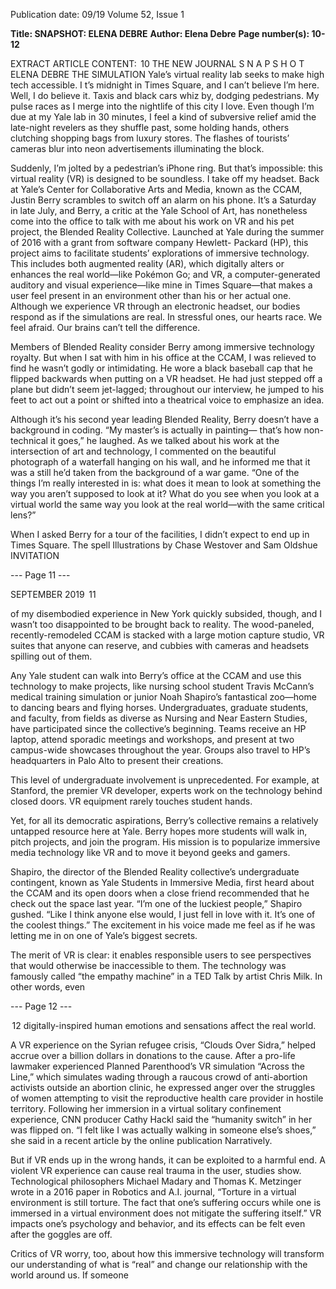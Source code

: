 Publication date: 09/19
Volume 52, Issue 1

**Title: SNAPSHOT: ELENA DEBRE**
**Author: Elena Debre**
**Page number(s): 10-12**

EXTRACT ARTICLE CONTENT:
 10
THE  NEW  JOURNAL
S N A P S H O T
ELENA DEBRE
THE SIMULATION
Yale’s virtual reality lab seeks to make high 
tech accessible. 
I
t’s midnight in Times Square, and I can’t 
believe I’m here. Well, I do believe it. Taxis 
and black cars whiz by, dodging pedestrians. 
My pulse races as I merge into the nightlife of this 
city I love. Even though I’m due at my Yale lab in 
30 minutes, I feel a kind of subversive relief amid 
the late-night revelers as they shuffle past, some 
holding hands, others clutching shopping bags 
from luxury stores. The flashes of tourists’ cameras 
blur into neon advertisements illuminating the 
block. 

Suddenly, I’m jolted by a pedestrian’s iPhone 
ring. But that’s impossible: this virtual reality (VR) 
is designed to be soundless. I take off my headset. 
Back at Yale’s Center for Collaborative Arts 
and Media, known as the CCAM, Justin Berry 
scrambles to switch off an alarm on his phone. 
It’s a Saturday in late July, and Berry, a critic at 
the Yale School of Art, has nonetheless come into 
the office to talk with me about his work on VR and 
his pet project, the Blended Reality Collective. 
Launched at Yale during the summer of 2016 
with a grant from software company Hewlett-
Packard (HP), this project aims to facilitate 
students’ explorations of immersive technology. 
This includes both augmented reality (AR), which 
digitally alters or enhances the real world—like 
Pokémon Go; and VR, a computer-generated 
auditory and visual experience—like mine in 
Times Square—that makes a user feel present in 
an environment other than his or her actual one. 
Although we experience VR through an electronic 
headset, our bodies respond as if the simulations 
are real. In stressful ones, our hearts race. We feel 
afraid. Our brains can’t tell the difference. 

Members of Blended Reality consider Berry 
among immersive technology royalty. But when 
I sat with him in his office at the CCAM, I was 
relieved to find he wasn’t godly or intimidating. 
He wore a black baseball cap that he flipped 
backwards when putting on a VR headset. He had 
just stepped off a plane but didn’t seem jet-lagged; 
throughout our interview, he jumped to his feet to 
act out a point or shifted into a theatrical voice to 
emphasize an idea. 

Although it’s his second year leading Blended 
Reality, Berry doesn’t have a background in 
coding. “My master’s is actually in painting—
that’s how non-technical it goes,” he laughed. As 
we talked about his work at the intersection of art 
and technology, I commented on the beautiful 
photograph of a waterfall hanging on his wall, and 
he informed me that it was a still he’d taken from 
the background of a war game. “One of the things 
I’m really interested in is: what does it mean to 
look at something the way you aren’t supposed to 
look at it? What do you see when you look at a 
virtual world the same way you look at the real 
world—with the same critical lens?”

When I asked Berry for a tour of the facilities, I 
didn’t expect to end up in Times Square. The spell 
Illustrations by Chase Westover and 
Sam Oldshue
INVITATION


--- Page 11 ---

SEPTEMBER 2019
 11
   
 
  
 
 
 
 
of my disembodied experience in New York quickly 
subsided, though, and I wasn’t too disappointed 
to be brought back to reality. The wood-paneled, 
recently-remodeled CCAM is stacked with a large 
motion capture studio, VR suites that anyone can 
reserve, and cubbies with cameras and headsets 
spilling out of them.

Any Yale student can walk into Berry’s office 
at the CCAM and use this technology to make 
projects, like nursing school student Travis 
McCann’s 
medical 
training 
simulation 
or 
junior Noah Shapiro’s fantastical zoo—home to 
dancing bears and flying horses. Undergraduates, 
graduate students, and faculty, from fields as 
diverse as Nursing and Near Eastern Studies, 
have participated since the collective’s beginning. 
Teams receive an HP laptop, attend sporadic 
meetings and workshops, and present at two 
campus-wide showcases throughout the year. 
Groups also travel to HP’s headquarters in Palo 
Alto to present their creations.

This level of undergraduate involvement is 
unprecedented. For example, at Stanford, the 
premier VR developer, experts work on the 
technology behind closed doors. VR equipment 
rarely touches student hands. 

Yet, for all its democratic aspirations, Berry’s 
collective remains a relatively untapped resource 
here at Yale. Berry hopes more students will 
walk in, pitch projects, and join the program. 
His mission is to popularize immersive media 
technology like VR and to move it beyond geeks 
and gamers.              

Shapiro, the director of the Blended Reality 
collective’s undergraduate contingent, known as 
Yale Students in Immersive Media, first heard 
about the CCAM and its open doors when a close 
friend recommended that he check out the space 
last year. 
“I’m one of the luckiest people,” Shapiro 
gushed. “Like I think anyone else would, I just fell 
in love with it. It’s one of the coolest things.”  The 
excitement in his voice made me feel as if he was 
letting me in on one of Yale’s biggest secrets.   

The merit of VR is clear: it enables responsible 
users to see perspectives that would otherwise 
be inaccessible to them. The technology was 
famously called “the empathy machine” in a TED 
Talk by artist Chris Milk. In other words, even 


--- Page 12 ---

 12
digitally-inspired human emotions and sensations 
affect the real world. 

A VR experience on the Syrian refugee crisis, 
“Clouds Over Sidra,” helped accrue over a billion 
dollars in donations to the cause. After a pro-life 
lawmaker experienced Planned Parenthood’s VR 
simulation “Across the Line,” which simulates 
wading through a raucous crowd of anti-abortion 
activists outside an abortion clinic, he expressed 
anger over the struggles of women attempting to 
visit the reproductive health care provider in hostile 
territory. Following her immersion in a virtual 
solitary confinement experience, CNN producer 
Cathy Hackl said the “humanity switch” in her 
was flipped on. “I felt like I was actually walking in 
someone else’s shoes,” she said in a recent article 
by the online publication Narratively.

But if VR ends up in the wrong hands, it can 
be exploited to a harmful end. A violent VR 
experience can cause real trauma in the user, 
studies show. Technological philosophers Michael 
Madary and Thomas K. Metzinger wrote in a 2016 
paper in Robotics and A.I. journal, “Torture in a 
virtual environment is still torture. The fact that 
one’s suffering occurs while one is immersed 
in a virtual environment does not mitigate the 
suffering itself.” VR impacts one’s psychology and 
behavior, and its effects can be felt even after the 
goggles are off.

Critics of VR worry, too, about how this 
immersive 
technology 
will 
transform 
our 
understanding of what is “real” and change our 
relationship with the world around us. If someone